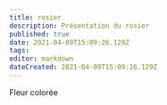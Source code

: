 ```yaml
---
title: rosier
description: Présentation du rosier
published: true
date: 2021-04-09T15:09:26.129Z
tags: 
editor: markdown
dateCreated: 2021-04-09T15:09:26.129Z
---
```


Fleur colorée